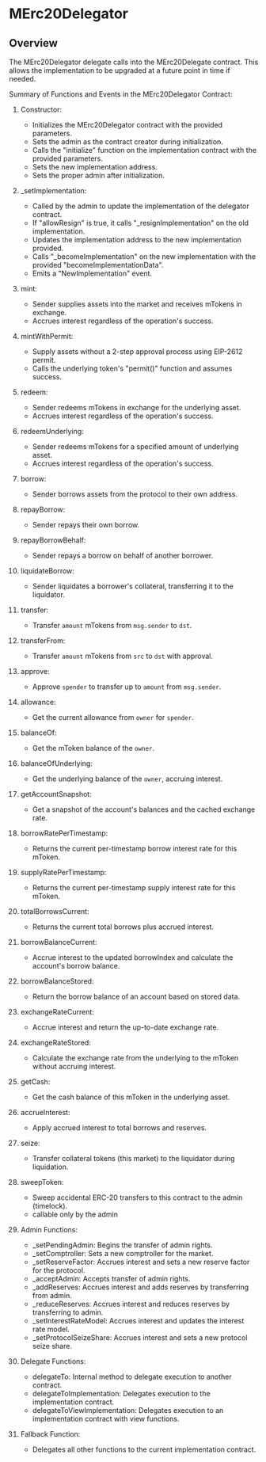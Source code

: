 # MErc20Delegator

## Overview

The MErc20Delegator delegate calls into the MErc20Delegate contract. This allows the implementation to be upgraded at a future point in time if needed.

Summary of Functions and Events in the MErc20Delegator Contract:

1. Constructor:
   - Initializes the MErc20Delegator contract with the provided parameters.
   - Sets the admin as the contract creator during initialization.
   - Calls the "initialize" function on the implementation contract with the provided parameters.
   - Sets the new implementation address.
   - Sets the proper admin after initialization.

2. _setImplementation:
   - Called by the admin to update the implementation of the delegator contract.
   - If "allowResign" is true, it calls "_resignImplementation" on the old implementation.
   - Updates the implementation address to the new implementation provided.
   - Calls "_becomeImplementation" on the new implementation with the provided "becomeImplementationData".
   - Emits a "NewImplementation" event.

3. mint:
   - Sender supplies assets into the market and receives mTokens in exchange.
   - Accrues interest regardless of the operation's success.

4. mintWithPermit:
   - Supply assets without a 2-step approval process using EIP-2612 permit.
   - Calls the underlying token's "permit()" function and assumes success.

5. redeem:
   - Sender redeems mTokens in exchange for the underlying asset.
   - Accrues interest regardless of the operation's success.

6. redeemUnderlying:
   - Sender redeems mTokens for a specified amount of underlying asset.
   - Accrues interest regardless of the operation's success.

7. borrow:
   - Sender borrows assets from the protocol to their own address.

8. repayBorrow:
   - Sender repays their own borrow.

9. repayBorrowBehalf:
   - Sender repays a borrow on behalf of another borrower.

10. liquidateBorrow:
    - Sender liquidates a borrower's collateral, transferring it to the liquidator.

11. transfer:
    - Transfer `amount` mTokens from `msg.sender` to `dst`.

12. transferFrom:
    - Transfer `amount` mTokens from `src` to `dst` with approval.

13. approve:
    - Approve `spender` to transfer up to `amount` from `msg.sender`.

14. allowance:
    - Get the current allowance from `owner` for `spender`.

15. balanceOf:
    - Get the mToken balance of the `owner`.

16. balanceOfUnderlying:
    - Get the underlying balance of the `owner`, accruing interest.

17. getAccountSnapshot:
    - Get a snapshot of the account's balances and the cached exchange rate.

18. borrowRatePerTimestamp:
    - Returns the current per-timestamp borrow interest rate for this mToken.

19. supplyRatePerTimestamp:
    - Returns the current per-timestamp supply interest rate for this mToken.

20. totalBorrowsCurrent:
    - Returns the current total borrows plus accrued interest.

21. borrowBalanceCurrent:
    - Accrue interest to the updated borrowIndex and calculate the account's borrow balance.

22. borrowBalanceStored:
    - Return the borrow balance of an account based on stored data.

23. exchangeRateCurrent:
    - Accrue interest and return the up-to-date exchange rate.

24. exchangeRateStored:
    - Calculate the exchange rate from the underlying to the mToken without accruing interest.

25. getCash:
    - Get the cash balance of this mToken in the underlying asset.

26. accrueInterest:
    - Apply accrued interest to total borrows and reserves.

27. seize:
    - Transfer collateral tokens (this market) to the liquidator during liquidation.

28. sweepToken:
    - Sweep accidental ERC-20 transfers to this contract to the admin (timelock).
    - callable only by the admin

29. Admin Functions:
    - _setPendingAdmin: Begins the transfer of admin rights.
    - _setComptroller: Sets a new comptroller for the market.
    - _setReserveFactor: Accrues interest and sets a new reserve factor for the protocol.
    - _acceptAdmin: Accepts transfer of admin rights.
    - _addReserves: Accrues interest and adds reserves by transferring from admin.
    - _reduceReserves: Accrues interest and reduces reserves by transferring to admin.
    - _setInterestRateModel: Accrues interest and updates the interest rate model.
    - _setProtocolSeizeShare: Accrues interest and sets a new protocol seize share.

30. Delegate Functions:
    - delegateTo: Internal method to delegate execution to another contract.
    - delegateToImplementation: Delegates execution to the implementation contract.
    - delegateToViewImplementation: Delegates execution to an implementation contract with view functions.

31. Fallback Function:
    - Delegates all other functions to the current implementation contract.